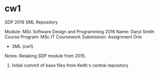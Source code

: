 # cw1
SDP 2016 SML Repository

Module: MSc Software Design and Programming 2016 
Name: Daryl Smith
Course Program: MSc IT
Coursework Submission: Assignment One
 - SML (cw1) 

Notes:
Retaking SDP module from 2015.

1. Initial commit of base files from Keith's central repository
